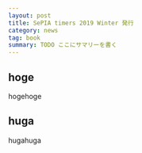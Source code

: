 ```yaml
---
layout: post
title: SePIA timers 2019 Winter 発行
category: news
tag: book
summary: TODO ここにサマリーを書く
---
```


## hoge
hogehoge

## huga
hugahuga
